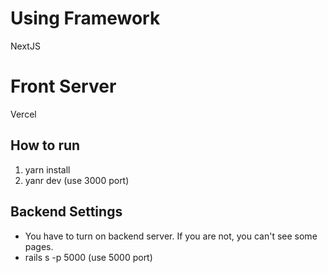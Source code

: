 # Using Framework
NextJS 

# Front Server
Vercel

## How to run
1. yarn install
2. yanr dev  (use 3000 port)

## Backend Settings
- You have to turn on backend server. If you are not, you can't see some pages.
- rails s -p 5000 (use 5000 port)

